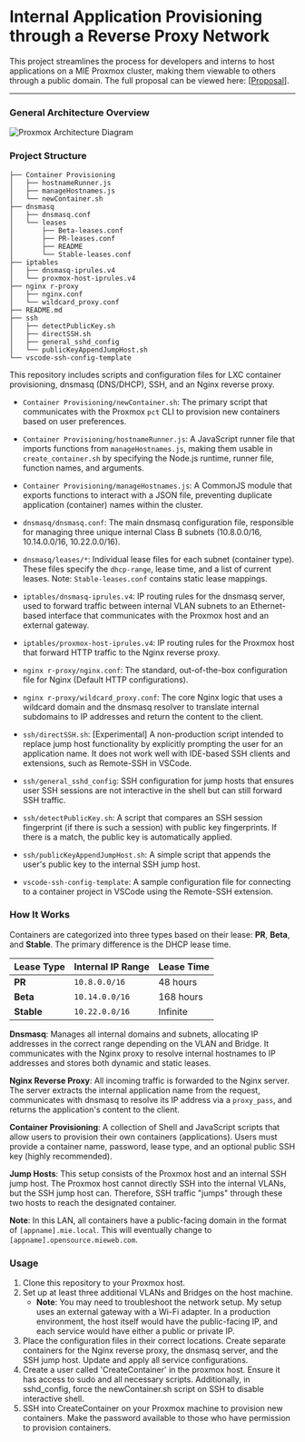 # Internal Application Provisioning through a Reverse Proxy Network

This project streamlines the process for developers and interns to host applications on a MIE Proxmox cluster, making them viewable to others through a public domain. The full proposal can be viewed here: [[Proposal](https://docs.google.com/document/d/1EHcHZj-bI2f1qwtq_KuGsq3fQs4_8lY5Ame7zjVVK0o/edit?tab=t.0#heading=h.dsf26zek2d4x)].

---

### General Architecture Overview

![Proxmox Architecture Diagram](https://github.com/user-attachments/assets/7df7d871-dc2d-4165-8573-37dab33ba60d)


### Project Structure

```
├── Container Provisioning
│   ├── hostnameRunner.js
│   ├── manageHostnames.js
│   └── newContainer.sh
├── dnsmasq
│   ├── dnsmasq.conf
│   └── leases
│       ├── Beta-leases.conf
│       ├── PR-leases.conf
│       ├── README
│       └── Stable-leases.conf
├── iptables
│   ├── dnsmasq-iprules.v4
│   └── proxmox-host-iprules.v4
├── nginx r-proxy
│   ├── nginx.conf
│   └── wildcard_proxy.conf
├── README.md
├── ssh
│   ├── detectPublicKey.sh
│   ├── directSSH.sh
│   ├── general_sshd_config
│   └── publicKeyAppendJumpHost.sh
└── vscode-ssh-config-template
```

This repository includes scripts and configuration files for LXC container provisioning, dnsmasq (DNS/DHCP), SSH, and an Nginx reverse proxy.

-   `Container Provisioning/newContainer.sh`: The primary script that communicates with the Proxmox `pct` CLI to provision new containers based on user preferences.

-   `Container Provisioning/hostnameRunner.js`: A JavaScript runner file that imports functions from `manageHostnames.js`, making them usable in `create_container.sh` by specifying the Node.js runtime, runner file, function names, and arguments.

-   `Container Provisioning/manageHostnames.js`: A CommonJS module that exports functions to interact with a JSON file, preventing duplicate application (container) names within the cluster.

-   `dnsmasq/dnsmasq.conf`: The main dnsmasq configuration file, responsible for managing three unique internal Class B subnets (10.8.0.0/16, 10.14.0.0/16, 10.22.0.0/16).

-   `dnsmasq/leases/*`: Individual lease files for each subnet (container type). These files specify the `dhcp-range`, lease time, and a list of current leases. Note: `Stable-leases.conf` contains static lease mappings.

-   `iptables/dnsmasq-iprules.v4`: IP routing rules for the dnsmasq server, used to forward traffic between internal VLAN subnets to an Ethernet-based interface that communicates with the Proxmox host and an external gateway.

-   `iptables/proxmox-host-iprules.v4`: IP routing rules for the Proxmox host that forward HTTP traffic to the Nginx reverse proxy.

-   `nginx r-proxy/nginx.conf`: The standard, out-of-the-box configuration file for Nginx (Default HTTP configurations).

-   `nginx r-proxy/wildcard_proxy.conf`: The core Nginx logic that uses a wildcard domain and the dnsmasq resolver to translate internal subdomains to IP addresses and return the content to the client.

-   `ssh/directSSH.sh`: [Experimental] A non-production script intended to replace jump host functionality by explicitly prompting the user for an application name. It does not work well with IDE-based SSH clients and extensions, such as Remote-SSH in VSCode.

-   `ssh/general_sshd_config`: SSH configuration for jump hosts that ensures user SSH sessions are not interactive in the shell but can still forward SSH traffic.

-   `ssh/detectPublicKey.sh`: A script that compares an SSH session fingerprint (if there is such a session) with public key fingerprints. If there is a match, the public key is automatically applied.

-   `ssh/publicKeyAppendJumpHost.sh`: A simple script that appends the user's public key to the internal SSH jump host. 

-   `vscode-ssh-config-template`: A sample configuration file for connecting to a container project in VSCode using the Remote-SSH extension.


### How It Works

Containers are categorized into three types based on their lease: **PR**, **Beta**, and **Stable**. The primary difference is the DHCP lease time.

| Lease Type | Internal IP Range | Lease Time |
| :--- | :--- | :--- |
| **PR** | `10.8.0.0/16` | 48 hours |
| **Beta** | `10.14.0.0/16` | 168 hours |
| **Stable** | `10.22.0.0/16` | Infinite |

**Dnsmasq**: Manages all internal domains and subnets, allocating IP addresses in the correct range depending on the VLAN and Bridge. It communicates with the Nginx proxy to resolve internal hostnames to IP addresses and stores both dynamic and static leases.

**Nginx Reverse Proxy**: All incoming traffic is forwarded to the Nginx server. The server extracts the internal application name from the request, communicates with dnsmasq to resolve its IP address via a `proxy_pass`, and returns the application's content to the client.

**Container Provisioning**: A collection of Shell and JavaScript scripts that allow users to provision their own containers (applications). Users must provide a container name, password, lease type, and an optional public SSH key (highly recommended).

**Jump Hosts**: This setup consists of the Proxmox host and an internal SSH jump host. The Proxmox host cannot directly SSH into the internal VLANs, but the SSH jump host can. Therefore, SSH traffic "jumps" through these two hosts to reach the designated container.

**Note**: In this LAN, all containers have a public-facing domain in the format of `[appname].mie.local`. This will eventually change to `[appname].opensource.mieweb.com`.

### Usage

1.  Clone this repository to your Proxmox host.
2.  Set up at least three additional VLANs and Bridges on the host machine.
    -   **Note**: You may need to troubleshoot the network setup. My setup uses an external gateway with a Wi-Fi adapter. In a production environment, the host itself would have the public-facing IP, and each service would have either a public or private IP.
3.  Place the configuration files in their correct locations. Create separate containers for the Nginx reverse proxy, the dnsmasq server, and the SSH jump host. Update and apply all service configurations.
4.  Create a user called 'CreateContainer' in the proxmox host. Ensure it has access to sudo and all necessary scripts. Additionally, in sshd_config, force the newContainer.sh script on SSH to disable interactive shell.
5.  SSH into CreateContainer on your Proxmox machine to provision new containers. Make the password available to those who have permission to provision containers.
